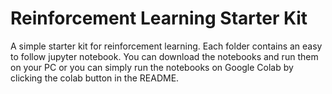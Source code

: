 # Reinforcement Learning Starter Kit
A simple starter kit for reinforcement learning.
Each folder contains an easy to follow jupyter notebook.
You can download the notebooks and run them on your PC or you can simply run the notebooks on Google Colab by clicking the colab button in the README.
